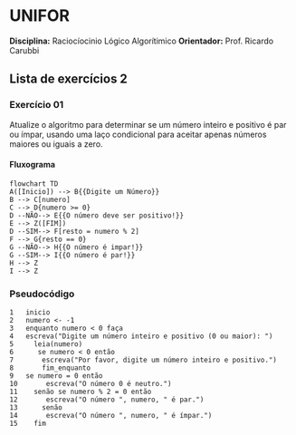 # UNIFOR
**Disciplina:** Raciocíocinio Lógico Algorítimico
**Orientador:** Prof. Ricardo Carubbi

## Lista de exercícios 2

### Exercício 01
Atualize o algoritmo para determinar se um número inteiro e positivo é par ou ímpar, usando uma laço condicional para aceitar apenas números maiores ou iguais a zero.

#### Fluxograma
```mermaid
flowchart TD
A([Inicio]) --> B{{Digite um Número}}
B --> C[numero]
C --> D{numero >= 0}
D --NÃO--> E{{O número deve ser positivo!}}
E --> Z([FIM])
D --SIM--> F[resto = numero % 2]
F --> G{resto == 0}
G --NÃO--> H{{O número é impar!}} 
G --SIM--> I{{O número é par!}}
H --> Z
I --> Z
```
### Pseudocódigo
```
1   inicio
2   numero <- -1
3   enquanto numero < 0 faça
4   escreva("Digite um número inteiro e positivo (0 ou maior): ")
5     leia(numero)
6      se numero < 0 então
7       escreva("Por favor, digite um número inteiro e positivo.")
8       fim_enquanto
9   se numero = 0 então
10       escreva("O número 0 é neutro.")
11    senão se numero % 2 = 0 então
12       escreva("O número ", numero, " é par.")
13      senão
14       escreva("O número ", numero, " é ímpar.")
15    fim

```
